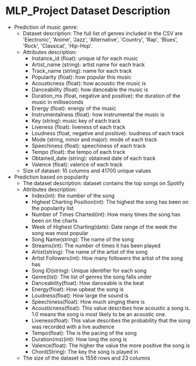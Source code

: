# MLP_Project Dataset Description
- Prediction of music genre:
    - Dataset description: The full list of genres included in the CSV are 'Electronic', 'Anime', 'Jazz', 'Alternative', 'Country', 'Rap', 'Blues', 'Rock',             'Classical', 'Hip-Hop'.
    - Attributes description:
        - Instance_id (float): unique id for each music
        - Artist_name (string): artist name for each track 
        - Track_name (string): name for each track
        - Popularity (float): how popular this music
        - Acousticness (float): how acoustic the music is
        - Danceability (float): how danceable the music is
        - Duration_ms (float, negative and positive): the duration of the music in milliseconds
        - Energy (float): energy of the music
        - Instrumentalness (float): how instrumental the music is
        - Key (string): music key of each track
        - Liveness (float): liveness of each track
        - Loudness (float, negative and positive): loudness of each track
        - Mode (string, minor and major): mode of each track
        - Speechiness (float): speechiness of each track
        - Tempo (float): the tempo of each track
        - Obtained_date (string): obtained date of each track
        - Valence (float): valence of each track
    - Size of dataset: 10 columns and 41700 unique values
- Prediction based on popularity
    - The dataset description: dataset contains the top songs on Spotify
    - Attributes description:
        - Index(int): the number of the song
        - Highest Charting Position(int): The highest the song has been on the popularity list
        - Number of Times Charted(int): How many times the song has been on the charts
        - Week of Highest Charting(date): Date range of the week the song was most popular
        - Song Name(string): The name of the song
        - Streams(int): The number of times it has been played
        - Artist(string): The name of the artist of the song
        - Artist Followers(int): How many followers the artist of the song has
        - Song ID(string): Unique identifier for each song
        - Genre(list): The list of genres the song falls under
        - Danceability(float): How danceable is the beat
        - Energy(float): How upbeat the song is
        - Loudness(float): How large the sound is
        - Speechiness(float): How much singing there is
        - Acousticness(float): This value describes how acoustic a song is. 1.0 means the song is most likely to be an acoustic one.
        - Liveness(float): This value describes the probability that the song was recorded with a live audience
        - Tempo(float): The is the pacing of the song
        - Duration(ms)(int): How long the song is
        - Valence(float): The higher the value the more positive the song is
        - Chord(String): The key the song is played in
    - The size of the dataset is 1556 rows and 23 columns
